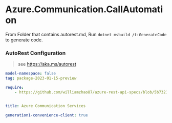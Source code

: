 # Azure.Communication.CallAutomation

From Folder that contains autorest.md, Run `dotnet msbuild /t:GenerateCode` to generate code.

### AutoRest Configuration
> see https://aka.ms/autorest

```yaml
model-namespace: false
tag: package-2023-01-15-preview

require:
    - https://github.com/williamzhao87/azure-rest-api-specs/blob/5b7321a923a30b83b978e3a30ed1d497e35052fd/specification/communication/data-plane/CallAutomation/readme.md


title: Azure Communication Services

generation1-convenience-client: true
```
